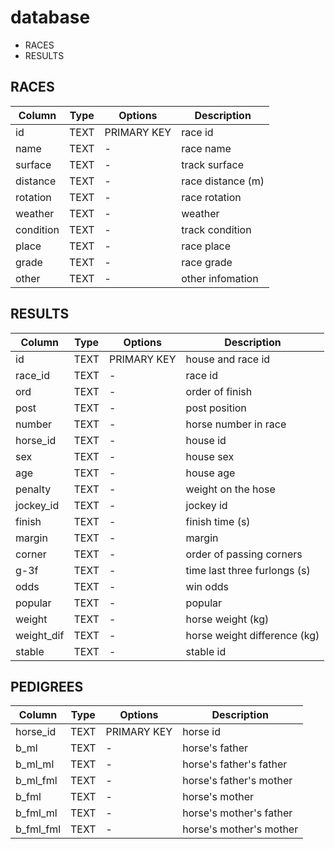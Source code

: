 # database

- RACES
- RESULTS

## RACES

| Column    | Type | Options     | Description       |
| ----      | ---- | ----        | ----              |
| id        | TEXT | PRIMARY KEY | race id           |
| name      | TEXT | -           | race name         |
| surface   | TEXT | -           | track surface     |
| distance  | TEXT | -           | race distance (m) |
| rotation  | TEXT | -           | race rotation     |
| weather   | TEXT | -           | weather           |
| condition | TEXT | -           | track condition   |
| place     | TEXT | -           | race place        |
| grade     | TEXT | -           | race grade        |
| other     | TEXT | -           | other infomation  |

## RESULTS

| Column        | Type | Options     | Description                  |
| ----          | ---- | ----        | ----                         |
| id            | TEXT | PRIMARY KEY | house and race id            |
| race_id       | TEXT | -           | race id                      |
| ord           | TEXT | -           | order of finish              |
| post          | TEXT | -           | post position                |
| number        | TEXT | -           | horse number in race         |
| horse_id      | TEXT | -           | house id                     |
| sex           | TEXT | -           | house sex                    |
| age           | TEXT | -           | house age                    |
| penalty       | TEXT | -           | weight on the hose           |
| jockey_id     | TEXT | -           | jockey id                    |
| finish        | TEXT | -           | finish time  (s)             |
| margin        | TEXT | -           | margin                       |
| corner        | TEXT | -           | order of passing corners     |
| g-3f          | TEXT | -           | time last three furlongs (s) |
| odds          | TEXT | -           | win odds                     |
| popular       | TEXT | -           | popular                      |
| weight        | TEXT | -           | horse weight (kg)            |
| weight_dif    | TEXT | -           | horse weight difference (kg) |
| stable        | TEXT | -           | stable id                    |

## PEDIGREES
| Column    | Type | Options     | Description             |
| ----      | ---- | ----        | ----                    |
| horse_id  | TEXT | PRIMARY KEY | horse id                |
| b_ml      | TEXT | -           | horse's father          |
| b_ml_ml   | TEXT | -           | horse's father's father |
| b_ml_fml  | TEXT | -           | horse's father's mother |
| b_fml     | TEXT | -           | horse's mother          |
| b_fml_ml  | TEXT | -           | horse's mother's father |
| b_fml_fml | TEXT | -           | horse's mother's mother |
